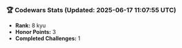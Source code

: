 ### 🏆 Codewars Stats (Updated: 2025-06-17 11:07:55 UTC)

- **Rank:** 8 kyu
- **Honor Points:** 3
- **Completed Challenges:** 1
